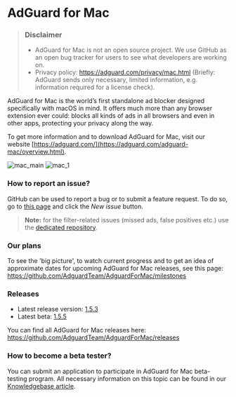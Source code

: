 # AdGuard for Mac
> ### Disclaimer
> * AdGuard for Mac is not an open source project. We use GitHub as an open bug tracker for users to see what developers are working on.
> * Privacy policy: https://adguard.com/privacy/mac.html (Briefly: AdGuard sends only necessary, limited information, e.g. information required for a license check).

AdGuard for Mac is the world’s first standalone ad blocker designed specifically with macOS in mind. It offers much more than any browser extension ever could: blocks all kinds of ads in all browsers and even in other apps, protecting your privacy along the way.

To get more information and to download AdGuard for Mac, visit our website [https://adguard.com/](https://adguard.com/adguard-mac/overview.html).

![mac_main](https://cloud.githubusercontent.com/assets/8577533/10606690/4e3e8886-773d-11e5-8a13-567a948d0178.png)
![mac_1](https://cloud.githubusercontent.com/assets/8577533/10606740/8f3c04bc-773d-11e5-8a99-215d80185d32.png)

### How to report an issue?

GitHub can be used to report a bug or to submit a feature request. To do so, go to [this page](https://github.com/AdguardTeam/AdguardForMac/issues) and click the *New issue* button.

>**Note:** for the filter-related issues (missed ads, false positives etc.) use the [dedicated repository](https://github.com/AdguardTeam/AdguardFilters). 

### Our plans

To see the 'big picture', to watch current progress and to get an idea of approximate dates for upcoming AdGuard for Mac releases, see this page: https://github.com/AdguardTeam/AdguardForMac/milestones

### Releases

 * Latest release version: [1.5.3](https://github.com/AdguardTeam/AdguardForMac/releases/tag/v1.5.3.438) 
 * Latest beta: [1.5.5](https://github.com/AdguardTeam/AdguardForMac/releases/tag/v1.5.5-rc)

You can find all AdGuard for Mac releases here: https://github.com/AdguardTeam/AdguardForMac/releases

### How to become a beta tester?

You can submit an application to participate in AdGuard for Mac beta-testing program. All necessary information on this topic can be found in our [Knowledgebase article](https://kb.adguard.com/general/adguard-beta-testing-program#macos). 
